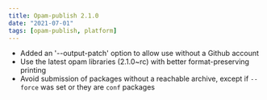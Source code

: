 ```yaml
---
title: Opam-publish 2.1.0
date: "2021-07-01"
tags: [opam-publish, platform]
---
```


* Added an '--output-patch' option to allow use without a Github account
* Use the latest opam libraries (2.1.0~rc) with better format-preserving printing
* Avoid submission of packages without a reachable archive, except if `--force`
  was set or they are `conf` packages
